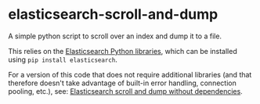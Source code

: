 # elasticsearch-scroll-and-dump
A simple python script to scroll over an index and dump it to a file. 

This relies on the [Elasticsearch Python libraries](https://pypi.org/project/elasticsearch/), which can be installed using `pip install elasticsearch`. 

For a version of this code that does not require additional libraries (and that therefore doesn't take advantage of built-in error handling, connection pooling, etc.), see:
[Elasticsearch scroll and dump without dependencies](https://github.com/alexander-marquardt/elasticsearch-scroll-and-dump-without-dependencies). 
